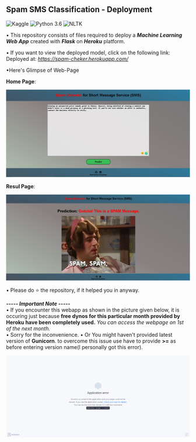 ## Spam SMS Classification - Deployment
![Kaggle](https://img.shields.io/badge/Dataset-Kaggle-blue.svg) ![Python 3.6](https://img.shields.io/badge/Python-3.6-brightgreen.svg) ![NLTK](https://img.shields.io/badge/Library-NLTK-orange.svg)

• This repository consists of files required to deploy a ___Machine Learning Web App___ created with ___Flask___ on ___Heroku___ platform.

• If you want to view the deployed model, click on the following link:<br />
Deployed at: _https://spam-cheker.herokuapp.com/_

•Here's Glimpse of Web-Page

   **Home Page**:
 
   ![homepage](readme_resources/1.jpg)
  
   **Resul Page**:
 
   ![resultpage](readme_resources/2.jpg)
 
• Please do ⭐ the repository, if it helped you in anyway.


_**----- Important Note -----**_<br />
• If you encounter this webapp as shown in the picture given below, it is occuring just because **free dynos for this particular month provided by Heroku have been completely used.** _You can access the webpage on 1st of the next month._<br />
• Sorry for the inconvenience.
• Or You might haven't provided latest version of **Gunicorn**. to overcome this issue use have to provide **>=** as before entering version name(I personally got this error).


![Heroku-Error](readme_resources/application-error-heroku.png)

